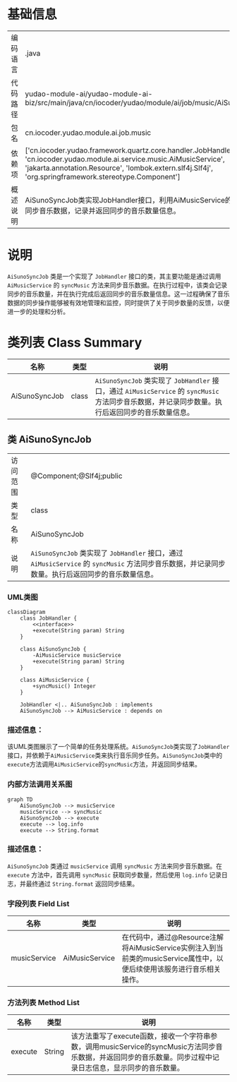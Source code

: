 # 基础信息

|      |      |
|------|------|
| 编码语言 | .java |
| 代码路径 | yudao-module-ai/yudao-module-ai-biz/src/main/java/cn/iocoder/yudao/module/ai/job/music/AiSunoSyncJob.java |
| 包名 | cn.iocoder.yudao.module.ai.job.music |
| 依赖项 | ['cn.iocoder.yudao.framework.quartz.core.handler.JobHandler', 'cn.iocoder.yudao.module.ai.service.music.AiMusicService', 'jakarta.annotation.Resource', 'lombok.extern.slf4j.Slf4j', 'org.springframework.stereotype.Component'] |
| 概述说明 | AiSunoSyncJob类实现JobHandler接口，利用AiMusicService的syncMusic方法同步音乐数据，记录并返回同步的音乐数量信息。 |

# 说明

`AiSunoSyncJob` 类是一个实现了 `JobHandler` 接口的类，其主要功能是通过调用 `AiMusicService` 的 `syncMusic` 方法来同步音乐数据。在执行过程中，该类会记录同步的音乐数量，并在执行完成后返回同步的音乐数量信息。这一过程确保了音乐数据的同步操作能够被有效地管理和监控，同时提供了关于同步数量的反馈，以便进一步的处理和分析。

# 类列表 Class Summary

| 名称   | 类型  | 说明 |
|-------|------|-------------|
| AiSunoSyncJob | class | `AiSunoSyncJob` 类实现了 `JobHandler` 接口，通过 `AiMusicService` 的 `syncMusic` 方法同步音乐数据，并记录同步数量。执行后返回同步的音乐数量信息。 |



## 类 AiSunoSyncJob

|      |      |
|------|------|
| 访问范围 | @Component;@Slf4j;public |
| 类型 | class |
| 名称 | AiSunoSyncJob |
| 说明 | `AiSunoSyncJob` 类实现了 `JobHandler` 接口，通过 `AiMusicService` 的 `syncMusic` 方法同步音乐数据，并记录同步数量。执行后返回同步的音乐数量信息。 |


### UML类图

```mermaid
classDiagram
    class JobHandler {
        <<interface>>
        +execute(String param) String
    }

    class AiSunoSyncJob {
        -AiMusicService musicService
        +execute(String param) String
    }

    class AiMusicService {
        +syncMusic() Integer
    }

    JobHandler <|.. AiSunoSyncJob : implements
    AiSunoSyncJob --> AiMusicService : depends on
```

### 描述信息：
该UML类图展示了一个简单的任务处理系统。`AiSunoSyncJob`类实现了`JobHandler`接口，并依赖于`AiMusicService`类来执行音乐同步任务。`AiSunoSyncJob`类中的`execute`方法调用`AiMusicService`的`syncMusic`方法，并返回同步结果。


### 内部方法调用关系图

```mermaid
graph TD
    AiSunoSyncJob --> musicService
    musicService --> syncMusic
    AiSunoSyncJob --> execute
    execute --> log.info
    execute --> String.format
```

### 描述信息：
`AiSunoSyncJob` 类通过 `musicService` 调用 `syncMusic` 方法来同步音乐数据。在 `execute` 方法中，首先调用 `syncMusic` 获取同步数量，然后使用 `log.info` 记录日志，并最终通过 `String.format` 返回同步结果。

### 字段列表 Field List

| 名称  | 类型  | 说明 |
|-------|-------|------|
| musicService | AiMusicService | 在代码中，通过@Resource注解将AiMusicService实例注入到当前类的musicService属性中，以便后续使用该服务进行音乐相关操作。 |

### 方法列表 Method List

| 名称  | 类型  | 说明 |
|-------|-------|------|
| execute | String | 该方法重写了execute函数，接收一个字符串参数，调用musicService的syncMusic方法同步音乐数据，并返回同步的音乐数量。同步过程中记录日志信息，显示同步的音乐数量。 |




